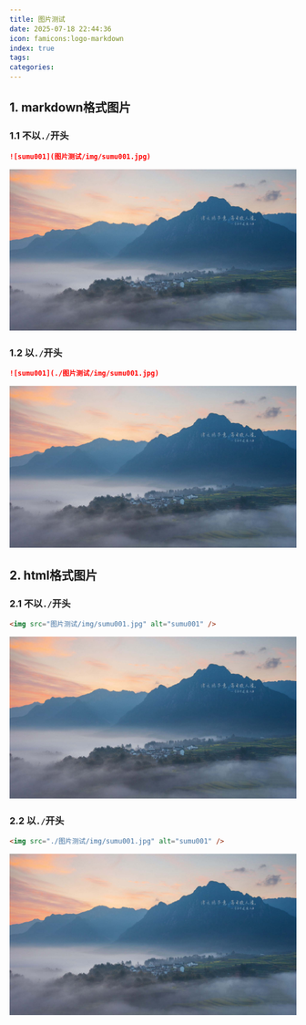 ```yaml
---
title: 图片测试
date: 2025-07-18 22:44:36
icon: famicons:logo-markdown
index: true
tags:
categories:
---
```


<!-- more -->

## 1. markdown格式图片

### 1.1 不以`./`开头

```markdown
![sumu001](图片测试/img/sumu001.jpg)
```

![sumu001](图片测试/img/sumu001.jpg)

### 1.2 以`./`开头

```markdown
![sumu001](./图片测试/img/sumu001.jpg)
```

![sumu001](./图片测试/img/sumu001.jpg)

## 2. html格式图片

### 2.1 不以`./`开头

```markdown
<img src="图片测试/img/sumu001.jpg" alt="sumu001" />
```

<img src="图片测试/img/sumu001.jpg" alt="sumu001" />

### 2.2 以`./`开头

```markdown
<img src="./图片测试/img/sumu001.jpg" alt="sumu001" />
```

<img src="./图片测试/img/sumu001.jpg" alt="sumu001" />

